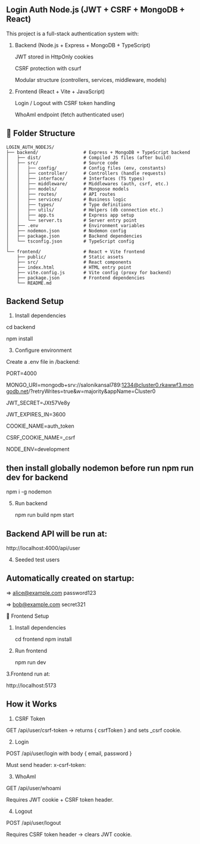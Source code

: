 ## Login Auth Node.js (JWT + CSRF + MongoDB + React)

This project is a full-stack authentication system with:

1. Backend (Node.js + Express + MongoDB + TypeScript)

   JWT stored in HttpOnly cookies

   CSRF protection with csurf

   Modular structure (controllers, services, middleware, models)

2. Frontend (React + Vite + JavaScript)

   Login / Logout with CSRF token handling

   WhoAmI endpoint (fetch authenticated user)

## 📂 Folder Structure

```plaintext
LOGIN_AUTH_NODEJS/
├── backend/                 # Express + MongoDB + TypeScript backend
│   ├── dist/                # Compiled JS files (after build)
│   ├── src/                 # Source code
│   │   ├── config/          # Config files (env, constants)
│   │   ├── controller/      # Controllers (handle requests)
│   │   ├── interface/       # Interfaces (TS types)
│   │   ├── middleware/      # Middlewares (auth, csrf, etc.)
│   │   ├── models/          # Mongoose models
│   │   ├── routes/          # API routes
│   │   ├── services/        # Business logic
│   │   ├── types/           # Type definitions
│   │   ├── utils/           # Helpers (db connection etc.)
│   │   ├── app.ts           # Express app setup
│   │   └── server.ts        # Server entry point
│   ├── .env                 # Environment variables
│   ├── nodemon.json         # Nodemon config
│   ├── package.json         # Backend dependencies
│   └── tsconfig.json        # TypeScript config
│
└── frontend/                # React + Vite frontend
    ├── public/              # Static assets
    ├── src/                 # React components
    ├── index.html           # HTML entry point
    ├── vite.config.js       # Vite config (proxy for backend)
    ├── package.json         # Frontend dependencies
    └── README.md

``` 




##  Backend Setup

1. Install dependencies
   
cd backend

npm install

3. Configure environment

Create a .env file in /backend:

PORT=4000

MONGO_URI=mongodb+srv://salonikansal789:1234@cluster0.rkawwf3.mongodb.net/?retryWrites=true&w=majority&appName=Cluster0

JWT_SECRET=JXt57Ve8y

JWT_EXPIRES_IN=3600

COOKIE_NAME=auth_token

CSRF_COOKIE_NAME=_csrf

NODE_ENV=development

## then install globally nodemon before run npm run dev for backend
npm i -g nodemon

5. Run backend

   npm run build
   npm start

## Backend API will be run at:

http://localhost:4000/api/user


4. Seeded test users

## Automatically created on startup:

=> alice@example.com
  password123

=> bob@example.com
  secret321


🎨 Frontend Setup
1. Install dependencies

   cd frontend
   npm install

3. Run frontend

   npm run dev
   
3.Frontend run at:

http://localhost:5173


## How it Works

1. CSRF Token

GET /api/user/csrf-token → returns { csrfToken } and sets _csrf cookie.

2. Login

POST /api/user/login with body { email, password }

Must send header: x-csrf-token: <token>

3. WhoAmI

GET /api/user/whoami

Requires JWT cookie + CSRF token header.

4. Logout

POST /api/user/logout

Requires CSRF token header → clears JWT cookie.



